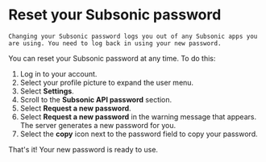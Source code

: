 # Reset your Subsonic password

```{warning}
Changing your Subsonic password logs you out of any Subsonic apps you are using. You need to log back in using your new password.
```

You can reset your Subsonic password at any time. To do this:

1. Log in to your account.
2. Select your profile picture to expand the user menu.
3. Select __Settings__.
4. Scroll to the __Subsonic API password__ section.
5. Select __Request a new password__.
6. Select __Request a new password__ in the warning message that appears. The server generates a new password for you.
7. Select the __copy__ icon next to the password field to copy your password.

That's it! Your new password is ready to use.

